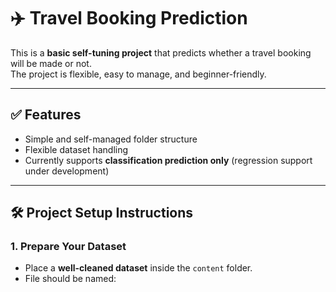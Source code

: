 # ✈️ Travel Booking Prediction

This is a **basic self-tuning project** that predicts whether a travel booking will be made or not.  
The project is flexible, easy to manage, and beginner-friendly.

---

## ✅ Features
- Simple and self-managed folder structure
- Flexible dataset handling
- Currently supports **classification prediction only** (regression support under development)

---

## 🛠️ Project Setup Instructions

### 1. Prepare Your Dataset
- Place a **well-cleaned dataset** inside the `content` folder.
- File should be named:
